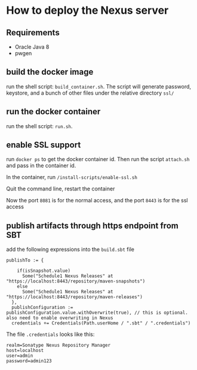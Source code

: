 # How to deploy the Nexus server

## Requirements
 * Oracle Java 8
 * pwgen
 
## build the docker image

run the shell script: ```build_container.sh```. The script will generate password, keystore, and a bunch of other files under the relative directory ```ssl/```

## run the docker container

run the shell script: ```run.sh```. 

## enable SSL support

run ```docker ps``` to get the docker container id. Then run the script ```attach.sh``` and pass in the container id. 

In the container, run ```/install-scripts/enable-ssl.sh```

Quit the command line, restart the container

Now the port ```8081``` is for the normal access, and the port ```8443``` is for the ssl access

## publish artifacts through https endpoint from SBT

add the following expressions into the ```build.sbt``` file

```
publishTo := {

    if(isSnapshot.value)
      Some("Schedule1 Nexus Releases" at "https://localhost:8443/repository/maven-snapshots")
    else
      Some("Schedule1 Nexus Releases" at "https://localhost:8443/repository/maven-releases")
  },
  publishConfiguration := publishConfiguration.value.withOverwrite(true), // this is optional. also need to enable overwriting in Nexus
  credentials += Credentials(Path.userHome / ".sbt" / ".credentials")
``` 

The file ```.credentials``` looks like this:
```
realm=Sonatype Nexus Repository Manager
host=localhost
user=admin
password=admin123
```

